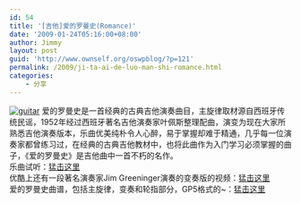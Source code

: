 ```yaml
---
id: 54
title: '[吉他]爱的罗曼史(Romance)'
date: '2009-01-24T05:16:00+08:00'
author: Jimmy
layout: post
guid: 'http://www.ownself.org/oswpblog/?p=121'
permalink: /2009/ji-ta-ai-de-luo-man-shi-romance.html
categories:
    - 分享
---
```


[![guitar](http://www.ownself.org/blog/wp-content/uploads/2010/Romance_14DD7/guitar_thumb.jpg "guitar")](http://www.ownself.org/blog/wp-content/uploads/2010/Romance_14DD7/guitar.jpg) 爱的罗曼史是一首经典的古典吉他演奏曲目，主旋律取材源自西班牙传统民谣，1952年经过西班牙著名吉他演奏家叶佩斯整理配曲，演变为现在大家所熟悉吉他演奏版本，乐曲优美纯朴令人心醉，易于掌握却难于精通，几乎每一位演奏家都曾练习过，在经典的古典吉他教材中，也将此曲作为入门学习必须掌握的曲子，《爱的罗曼史》是吉他曲中一首不朽的名作。   
 乐曲试听：[猛击这里](http://play.9sky.com/t_25933/#)  
 优酷上还有一段著名演奏家Jim Greeninger演奏的变奏版的视频：[猛击这里](http://v.youku.com/v_show/id_XMjI1ODMyMDA=.html)  
 爱的罗曼史曲谱，包括主旋律，变奏和轮指部分，GP5格式的~：[猛击这里](http://cid-507861a5ffb49bea.skydrive.live.com/self.aspx/.Public/%e5%90%89%e4%bb%96%e6%9b%b2%e8%b0%b1/%e7%88%b1%e7%9a%84%e7%bd%97%e6%9b%bc%e4%b8%9d.gp5)